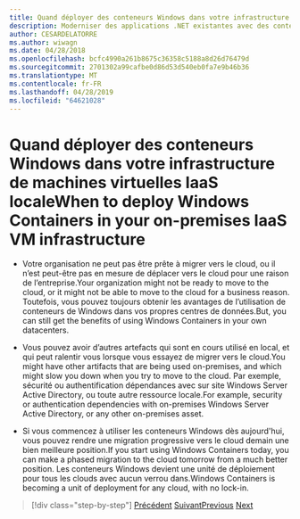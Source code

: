 ```yaml
---
title: Quand déployer des conteneurs Windows dans votre infrastructure de machines virtuelles IaaS locale
description: Moderniser des applications .NET existantes avec des conteneurs de Cloud Azure et Windows | Quand déployer des conteneurs de Windows dans votre site sur les infrastructures IaaS VM
author: CESARDELATORRE
ms.author: wiwagn
ms.date: 04/28/2018
ms.openlocfilehash: bcfc4990a261b8675c36358c5188a8d26d76479d
ms.sourcegitcommit: 2701302a99cafbe0d86d53d540eb0fa7e9b46b36
ms.translationtype: MT
ms.contentlocale: fr-FR
ms.lasthandoff: 04/28/2019
ms.locfileid: "64621028"
---
```

# <a name="when-to-deploy-windows-containers-in-your-on-premises-iaas-vm-infrastructure"></a><span data-ttu-id="e90c3-103">Quand déployer des conteneurs Windows dans votre infrastructure de machines virtuelles IaaS locale</span><span class="sxs-lookup"><span data-stu-id="e90c3-103">When to deploy Windows Containers in your on-premises IaaS VM infrastructure</span></span>

- <span data-ttu-id="e90c3-104">Votre organisation ne peut pas être prête à migrer vers le cloud, ou il n’est peut-être pas en mesure de déplacer vers le cloud pour une raison de l’entreprise.</span><span class="sxs-lookup"><span data-stu-id="e90c3-104">Your organization might not be ready to move to the cloud, or it might not be able to move to the cloud for a business reason.</span></span> <span data-ttu-id="e90c3-105">Toutefois, vous pouvez toujours obtenir les avantages de l’utilisation de conteneurs de Windows dans vos propres centres de données.</span><span class="sxs-lookup"><span data-stu-id="e90c3-105">But, you can still get the benefits of using Windows Containers in your own datacenters.</span></span>

- <span data-ttu-id="e90c3-106">Vous pouvez avoir d’autres artefacts qui sont en cours utilisé en local, et qui peut ralentir vous lorsque vous essayez de migrer vers le cloud.</span><span class="sxs-lookup"><span data-stu-id="e90c3-106">You might have other artifacts that are being used on-premises, and which might slow you down when you try to move to the cloud.</span></span> <span data-ttu-id="e90c3-107">Par exemple, sécurité ou authentification dépendances avec sur site Windows Server Active Directory, ou toute autre ressource locale.</span><span class="sxs-lookup"><span data-stu-id="e90c3-107">For example, security or authentication dependencies with on-premises Windows Server Active Directory, or any other on-premises asset.</span></span>

- <span data-ttu-id="e90c3-108">Si vous commencez à utiliser les conteneurs Windows dès aujourd'hui, vous pouvez rendre une migration progressive vers le cloud demain une bien meilleure position.</span><span class="sxs-lookup"><span data-stu-id="e90c3-108">If you start using Windows Containers today, you can make a phased migration to the cloud tomorrow from a much better position.</span></span> <span data-ttu-id="e90c3-109">Les conteneurs Windows devient une unité de déploiement pour tous les clouds avec aucun verrou dans.</span><span class="sxs-lookup"><span data-stu-id="e90c3-109">Windows Containers is becoming a unit of deployment for any cloud, with no lock-in.</span></span>

>[!div class="step-by-step"]
><span data-ttu-id="e90c3-110">[Précédent](when-not-to-deploy-to-windows-containers.md)
>[Suivant](when-to-deploy-windows-containers-to-azure-vms-iaas-cloud.md)</span><span class="sxs-lookup"><span data-stu-id="e90c3-110">[Previous](when-not-to-deploy-to-windows-containers.md)
[Next](when-to-deploy-windows-containers-to-azure-vms-iaas-cloud.md)</span></span>